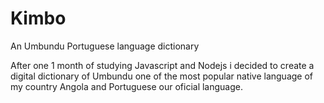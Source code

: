 # Kimbo

An Umbundu Portuguese language dictionary

After one 1 month of studying Javascript and Nodejs i decided to create a digital dictionary of Umbundu one of the most popular native language of my country Angola and Portuguese our oficial language.
